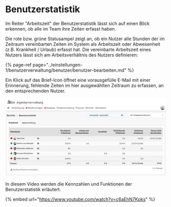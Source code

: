 # Benutzerstatistik

Im Reiter "Arbeitszeit" der Benutzerstatistik lässt sich auf einen Blick erkennen, ob alle im Team ihre Zeiten erfasst haben.

Die rote bzw. grüne Statusampel zeigt an, ob ein Nutzer alle Stunden der im Zeitraum vereinbarten Zeiten im System als Arbeitszeit oder Abwesenheit \(z.B. Krankheit / Urlaub\) erfasst hat. Die vereinbarte Arbeitszeit eines Nutzers lässt sich am Arbeitsverhältnis des Nutzers definieren:

{% page-ref page="../einstellungen-1/benutzerverwaltung/benutzer/benutzer-bearbeiten.md" %}

Ein Klick auf das Brief-Icon öffnet eine vorausgefülle E-Mail mit einer Erinnerung, fehlende Zeiten im hier ausgewählten Zeitraum zu erfassen, an den entsprechenden Nutzer.

![](../.gitbook/assets/benutzerstatistik.png)

In diesem Video werden die Kennzahlen und Funktionen der Benutzerstatistik erläutert.

{% embed url="https://www.youtube.com/watch?v=c6aEhN7Kpks" %}



